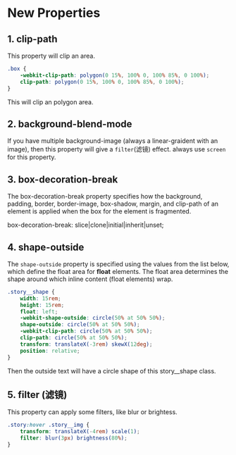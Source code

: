 # New Properties

## 1. clip-path

This property will clip an area.

```css
.box {
    -webkit-clip-path: polygon(0 15%, 100% 0, 100% 85%, 0 100%);
    clip-path: polygon(0 15%, 100% 0, 100% 85%, 0 100%);
}
```

This will clip an polygon area.

## 2. background-blend-mode

If you have multiple background-image (always a linear-graident with an image), then this property will give a `filter`(滤镜) effect. always use `screen` for this property.

## 3. box-decoration-break

The box-decoration-break property specifies how the background, padding, border, border-image, box-shadow, margin, and clip-path of an element is applied when the box for the element is fragmented.

box-decoration-break: slice|clone|initial|inherit|unset;

## 4. shape-outside

The `shape-outside` property is specified using the values from the list below, which define the float area for **float** elements. The float area determines the shape around which inline content (float elements) wrap.

```css
.story__shape {
    width: 15rem;
    height: 15rem;
    float: left;
    -webkit-shape-outside: circle(50% at 50% 50%);
    shape-outside: circle(50% at 50% 50%);
    -webkit-clip-path: circle(50% at 50% 50%);
    clip-path: circle(50% at 50% 50%);
    transform: translateX(-3rem) skewX(12deg);
    position: relative;
}
```

Then the outside text will have a circle shape of this story__shape class.

## 5. filter (滤镜)

This property can apply some filters, like blur or brightess.

```scss
.story:hover .story__img {
    transform: translateX(-4rem) scale(1);
    filter: blur(3px) brightness(80%);
}
```
